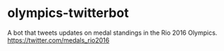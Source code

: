 # olympics-twitterbot
A bot that tweets updates on medal standings in the Rio 2016 Olympics. 
https://twitter.com/medals_rio2016
